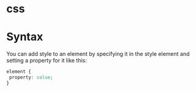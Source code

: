 # css
# Syntax
You can add style to an element by specifying it in the style element and setting a property for it like this:
```css
element {
 property: value;
}
```
